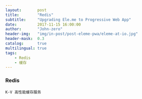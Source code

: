```yaml
---
layout:       post
title:        "Redis"
subtitle:     "Upgrading Ele.me to Progressive Web App"
date:         2017-11-15 16:00:00
author:       "John-zero"
header-img:   "img/in-post/post-eleme-pwa/eleme-at-io.jpg"
header-mask:  0.3
catalog:      true
multilingual: true
tags:
    - Redis
    - 缓存
---
```


### Redis
	
	K-V 高性能缓存服务
